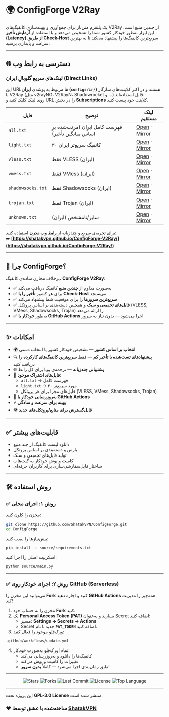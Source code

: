 # 🌍 ConfigForge V2Ray 

یک پلتفرم متن‌باز برای جمع‌آوری و بهینه‌سازی کانفیگ‌های V2Ray از چندین منبع است.
این ابزار به‌طور خودکار کشور شما را تشخیص می‌دهد و با استفاده از **آزمایش تأخیر (Latency) از طریق Check-Host** سریع‌ترین کانفیگ‌ها را پیشنهاد می‌کند تا به بهترین سرعت و پایداری برسید.

---

## 🌐 دسترسی به رابط وب

### لینک‌های سریع گلوبالِ ایران (Direct Links)
این URLها مربوط به پوشه‌ی **ایران (`configs/ir/`)** هستند و در اکثر کلاینت‌های سازگار با V2Ray (مثل v2rayNG، V2RayN، Shadowrocket و …) قابل استفاده‌اند.  
روی لینک کلیک کنید و URL را در بخش **Subscriptions** کلاینت خود پیست کنید.

| فایل | توضیح | لینک مستقیم |
|---|---|---|
| `all.txt` | فهرست کامل ایران (مرتب‌شده بر اساس میانگین تأخیر) | [Open](https://raw.githubusercontent.com/ShatakVPN/ConfigForge-V2Ray/main/configs/ir/all.txt) · [Mirror](https://cdn.jsdelivr.net/gh/ShatakVPN/ConfigForge-V2Ray@main/configs/ir/all.txt) |
| `light.txt` | ۳۰ کانفیگ سریع‌تر ایران | [Open](https://raw.githubusercontent.com/ShatakVPN/ConfigForge-V2Ray/main/configs/ir/light.txt) · [Mirror](https://cdn.jsdelivr.net/gh/ShatakVPN/ConfigForge-V2Ray@main/configs/ir/light.txt) |
| `vless.txt` | فقط VLESS (ایران) | [Open](https://raw.githubusercontent.com/ShatakVPN/ConfigForge-V2Ray/main/configs/ir/vless.txt) · [Mirror](https://cdn.jsdelivr.net/gh/ShatakVPN/ConfigForge-V2Ray@main/configs/ir/vless.txt) |
| `vmess.txt` | فقط VMess (ایران) | [Open](https://raw.githubusercontent.com/ShatakVPN/ConfigForge-V2Ray/main/configs/ir/vmess.txt) · [Mirror](https://cdn.jsdelivr.net/gh/ShatakVPN/ConfigForge-V2Ray@main/configs/ir/vmess.txt) |
| `shadowsocks.txt` | فقط Shadowsocks (ایران) | [Open](https://raw.githubusercontent.com/ShatakVPN/ConfigForge-V2Ray/main/configs/ir/shadowsocks.txt) · [Mirror](https://cdn.jsdelivr.net/gh/ShatakVPN/ConfigForge-V2Ray@main/configs/ir/shadowsocks.txt) |
| `trojan.txt` | فقط Trojan (ایران) | [Open](https://raw.githubusercontent.com/ShatakVPN/ConfigForge-V2Ray/main/configs/ir/trojan.txt) · [Mirror](https://cdn.jsdelivr.net/gh/ShatakVPN/ConfigForge-V2Ray@main/configs/ir/trojan.txt) |
| `unknown.txt` | سایر/نامشخص (ایران) | [Open](https://raw.githubusercontent.com/ShatakVPN/ConfigForge-V2Ray/main/configs/ir/unknown.txt) · [Mirror](https://cdn.jsdelivr.net/gh/ShatakVPN/ConfigForge-V2Ray@main/configs/ir/unknown.txt) |


برای تجربه‌ی سریع و چندزبانه از **رابط وب مدرن** استفاده کنید:  
➡️ **[https://shatakvpn.github.io/ConfigForge-V2Ray/](https://shatakvpn.github.io/ConfigForge-V2Ray/)**

---

## 🚀 چرا ConfigForge؟
برخلاف مخازن ساده‌ی کانفیگ، **ConfigForge V2Ray**:
- ✅ به‌صورت مداوم از **چندین منبع** کانفیگ دریافت می‌کند
- ✅ برای هر کشور **تأخیر را با Check-Host** می‌سنجد
- ✅ **سریع‌ترین سرورها** را برای موقعیت شما پیشنهاد می‌کند
- ✅ **فایل‌های تجمیعی و سبک** و همچنین دسته‌بندی بر اساس پروتکل (VLESS, VMess, Shadowsocks, Trojan) را ارائه می‌دهد
- ✅ به‌طور **خودکار با GitHub Actions** اجرا می‌شود — بدون نیاز به سرور

---

## ✨ امکانات
- 🌍 **انتخاب بر اساس کشور** — تشخیص خودکار کشور یا انتخاب دستی  
- 🔍 **پیشنهادهای تست‌شده با تأخیر کم** — فقط **سریع‌ترین کانفیگ‌های کارکرده** را دریافت کنید  
- 🌐 **پشتیبانی چندزبانه** — ترجمه‌ی پویا برای کل رابط  
- 📂 **فایل‌های اشتراک موجود**:
  - `all.txt` → فهرست کامل
  - `light.txt` → ۳۰ مورد سریع‌تر
  - فایل‌های مجزا برای هر پروتکل (VLESS, VMess, Shadowsocks, Trojan)
- 🔄 **به‌روزرسانی خودکار با GitHub Actions**
- ⚡ **بهینه برای سرعت و سادگی**
- 🛠 **قابل‌گسترش برای منابع/پروتکل‌های جدید**

---

## ✅ قابلیت‌های بیشتر
- دانلود لیست کانفیگ از چند منبع  
- پارس و دسته‌بندی بر اساس پروتکل  
- تولید فایل‌های تجمیعی و سبک  
- کامیت و پوش خودکار به گیت‌هاب  
- ساختار قابل‌سفارشی‌سازی برای کاربران حرفه‌ای  

---

## 🛠 روش استفاده

### ✅ روش ۱: اجرای محلی
مخزن را کلون کنید:
```bash
git clone https://github.com/ShatakVPN/ConfigForge.git
cd ConfigForge
```

پیش‌نیازها را نصب کنید:
```bash
pip install -r source/requirements.txt
```

اسکریپت اصلی را اجرا کنید:
```bash
python source/main.py
```

---

### ✅ روش ۲: اجرای خودکار روی GitHub (Serverless)
می‌توانید این مخزن را **Fork** کنید و اجازه دهید **GitHub Actions** همه‌چیز را مدیریت کند!

1. مخزن را به حساب خود **Fork** کنید.  
2. یک **Personal Access Token (PAT)** بسازید و به‌عنوان Secret اضافه کنید:  
   - مسیر: **Settings → Secrets → Actions**  
   - Secret جدید با نام **`PAT_TOKEN`** اضافه کنید.  
3. ورک‌فلو موجود را فعال کنید:
```bash
.github/workflows/update.yml
```
4. تمام! ورک‌فلو به‌صورت خودکار:  
   - کانفیگ‌ها را دانلود و به‌روزرسانی می‌کند  
   - تغییرات را کامیت و پوش می‌کند  
   - طبق زمان‌بندی اجرا می‌شود — کاملاً **بدون سرور**!  

---

<p align="center">
  <img src="https://img.shields.io/github/stars/ShatakVPN/ConfigForge?style=for-the-badge&color=yellow" alt="Stars" />
  <img src="https://img.shields.io/github/forks/ShatakVPN/ConfigForge?style=for-the-badge&color=blue" alt="Forks" />
  <img src="https://img.shields.io/github/last-commit/ShatakVPN/ConfigForge?style=for-the-badge&color=brightgreen" alt="Last Commit" />
  <img src="https://img.shields.io/github/license/ShatakVPN/ConfigForge?style=for-the-badge&color=orange" alt="License" />
  <img src="https://img.shields.io/github/languages/top/ShatakVPN/ConfigForge?style=for-the-badge&color=purple" alt="Top Language" />
</p>

---
این پروژه تحت **GPL-3.0 License** منتشر شده است.  

### ❤️ ساخته‌شده با عشق توسط [ShatakVPN](https://github.com/ShatakVPN)
